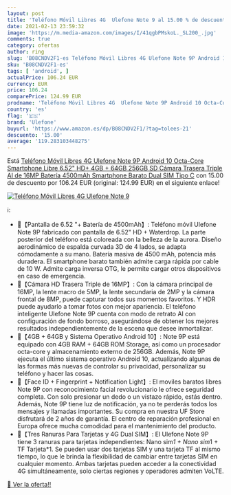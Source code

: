 ```yaml
---
layout: post
title: 'Teléfono Móvil Libres 4G  Ulefone Note 9 al 15.00 % de descuento'
date: 2021-02-13 23:59:32
image: 'https://m.media-amazon.com/images/I/41qgbPMskoL._SL200_.jpg'
comments: true
category: ofertas
author: ring
slug: 'B08CNDV2F1-es Teléfono Móvil Libres 4G Ulefone Note 9P Android 10 Octa-...'
sku: 'B08CNDV2F1-es'
tags: [ 'android', ]
actualPrice: 106.24 EUR
currency: EUR
price: 106.24
comparePrice: 124.99 EUR
prodname: 'Teléfono Móvil Libres 4G  Ulefone Note 9P Android 10 Octa-Core Smartphone Libre  6.52" HD+  4GB + 64GB 256GB SD   Cámara Trasera Triple AI de 16MP  Batería 4500mAh  Smartphone Barato Dual SIM  Tipo C'
country: 'es'
flag: '🇪🇸'
brand: 'Ulefone'
buyurl: 'https://www.amazon.es/dp/B08CNDV2F1/?tag=tolees-21'
descuento: '15.00'
average: '119.283103448275'
---
```


Está [Teléfono Móvil Libres 4G  Ulefone Note 9P Android 10 Octa-Core Smartphone Libre  6.52" HD+  4GB + 64GB 256GB SD   Cámara Trasera Triple AI de 16MP  Batería 4500mAh  Smartphone Barato Dual SIM  Tipo C](https://www.amazon.es/dp/B08CNDV2F1/?tag=tolees-21) con 15.00 de descuento por 106.24 EUR (original: 124.99 EUR) en el siguiente enlace!

[![Teléfono Móvil Libres 4G  Ulefone Note 9](https://m.media-amazon.com/images/I/41qgbPMskoL._SL200_.jpg)](https://www.amazon.es/dp/B08CNDV2F1/?tag=tolees-21)

ℹ️:

- 🔅【Pantalla de 6.52 "+ Batería de 4500mAh】: Teléfono móvil Ulefone Note 9P fabricado con pantalla de 6.52" HD + Waterdrop. La parte posterior del teléfono está coloreada con la belleza de la aurora. Diseño aerodinámico de espalda curvada 3D de 4 lados, se adapta cómodamente a su mano. Batería masiva de 4500 mAh, potencia más duradera. El smartphone barato también admite carga rápida por cable de 10 W. Admite carga inversa OTG, le permite cargar otros dispositivos en caso de emergencia.
- 🔅【Cámara HD Trasera Triple de 16MP】: Con la cámara principal de 16MP, la lente macro de 5MP, la lente secundaria de 2MP y la cámara frontal de 8MP, puede capturar todos sus momentos favoritos. Y HDR puede ayudarlo a tomar fotos con mejor apariencia. El teléfono inteligente Ulefone Note 9P cuenta con modo de retrato AI con configuración de fondo borroso, asegurándose de obtener los mejores resultados independientemente de la escena que desee inmortalizar.
- 🔅【4GB + 64GB y Sistema Operativo Android 10】: Note 9P está equipado con 4GB RAM + 64GB ROM Storage, así como un procesador octa-core y almacenamiento externo de 256GB. Además, Note 9P ejecuta el último sistema operativo Android 10, actualizando algunas de las formas más nuevas de controlar su privacidad, personalizar su teléfono y hacer las cosas.
- 🔅【Face ID + Fingerprint + Notification Light】: El moviles baratos libres Note 9P con reconocimiento facial revolucionario le ofrece seguridad completa. Con solo presionar un dedo o un vistazo rápido, estás dentro. Además, Note 9P tiene luz de notificación, ya no te perderás todos los mensajes y llamadas importantes. Su compra en nuestra UF Store disfrutará de 2 años de garantía. El centro de reparación profesional en Europa ofrece mucha comodidad para el mantenimiento del producto.
- 🔅【Tres Ranuras Para Tarjetas y 4G Dual SIM】: El Ulefone Note 9P tiene 3 ranuras para tarjetas independientes: Nano sim*1 + Nano sim*1 + TF Tarjeta*1. Se pueden usar dos tarjetas SIM y una tarjeta TF al mismo tiempo, lo que le brinda la flexibilidad de cambiar entre tarjetas SIM en cualquier momento. Ambas tarjetas pueden acceder a la conectividad 4G simultáneamente, solo ciertas regiones y operadores admiten VoLTE.

[🛒 Ver la oferta!!](https://www.amazon.es/dp/B08CNDV2F1/?tag=tolees-21)
